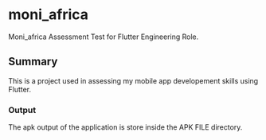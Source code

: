 # moni_africa

Moni_africa Assessment Test for Flutter Engineering Role.

## Summary

This is a project used in assessing my mobile app developement skills using Flutter.

### Output

The apk output of the application is store inside the APK FILE directory.



